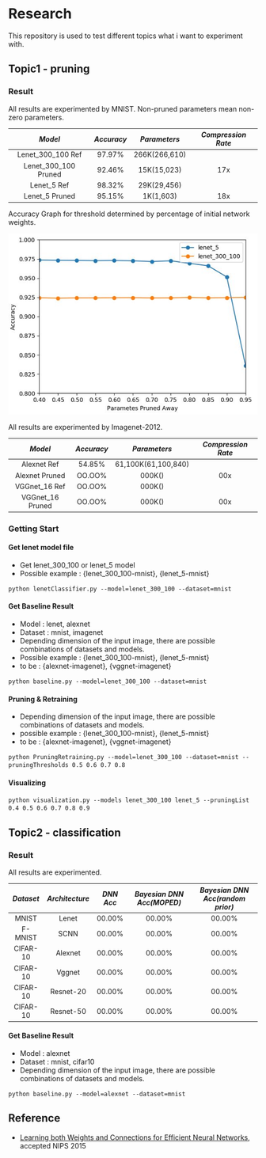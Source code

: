 # Research

This repository is used to test different topics what i want to experiment with.

## Topic1 - pruning

### Result

All results are experimented by MNIST.
Non-pruned parameters mean non-zero parameters.

*Model* | *Accuracy* | *Parameters* | *Compression Rate*
:---: | :---: | :---: | :---:  
Lenet_300_100 Ref | 97.97% | 266K(266,610) | 
Lenet_300_100 Pruned | 92.46% | 15K(15,023) | 17x 
Lenet_5 Ref | 98.32% | 29K(29,456) | 
Lenet_5 Pruned | 95.15% | 1K(1,603) | 18x 

Accuracy Graph for threshold determined by percentage of initial network weights.

<img src = 'saved_image/graph_image1.JPG'>

All results are experimented by Imagenet-2012.

*Model* | *Accuracy* | *Parameters* | *Compression Rate*
:---: | :---: | :---: | :---:
Alexnet Ref | 54.85% | 61,100K(61,100,840) |
Alexnet Pruned | OO.OO% | 000K() | 00x 
VGGnet_16 Ref | OO.OO% | 000K() | 
VGGnet_16 Pruned | OO.OO% | 000K() | 00x

### Getting Start
#### Get lenet model file
- Get lenet_300_100 or lenet_5 model 
- Possible example : {lenet_300_100-mnist}, {lenet_5-mnist}
```shell
python lenetClassifier.py --model=lenet_300_100 --dataset=mnist
```

#### Get Baseline Result
- Model : lenet, alexnet
- Dataset : mnist, imagenet
- Depending dimension of the input image, there are possible combinations of datasets and models.
- Possible example : {lenet_300_100-mnist}, {lenet_5-mnist}
- to be : {alexnet-imagenet}, {vggnet-imagenet}
```shell
python baseline.py --model=lenet_300_100 --dataset=mnist
```

#### Pruning & Retraining
- Depending dimension of the input image, there are possible combinations of datasets and models.
- possible example : {lenet_300_100-mnist}, {lenet_5-mnist}
- to be : {alexnet-imagenet}, {vggnet-imagenet}
```shell
python PruningRetraining.py --model=lenet_300_100 --dataset=mnist --pruningThresholds 0.5 0.6 0.7 0.8
```

#### Visualizing
```shell
python visualization.py --models lenet_300_100 lenet_5 --pruningList 0.4 0.5 0.6 0.7 0.8 0.9
```

## Topic2 - classification

### Result

All results are experimented.

*Dataset* | *Architecture* | *DNN Acc* | *Bayesian DNN Acc(MOPED)* | *Bayesian DNN Acc(random prior)* |
:---: | :---: | :---: | :---: | :---: |
MNIST | Lenet | 00.00% | 00.00% | 00.00% |
F-MNIST | SCNN | 00.00% | 00.00% | 00.00% |
CIFAR-10 | Alexnet | 00.00% | 00.00% | 00.00% |
CIFAR-10 | Vggnet | 00.00% | 00.00% | 00.00% |
CIFAR-10 | Resnet-20 | 00.00% | 00.00% | 00.00% |
CIFAR-10 | Resnet-50 | 00.00% | 00.00% | 00.00% |

#### Get Baseline Result
- Model : alexnet
- Dataset : mnist, cifar10
- Depending dimension of the input image, there are possible combinations of datasets and models.
```shell
python baseline.py --model=alexnet --dataset=mnist
```

## Reference
- [Learning both Weights and Connections for Efficient Neural Networks](https://papers.nips.cc/paper/5784-learning-both-weights-and-connections-for-efficient-neural-network.pdf), accepted NIPS 2015
